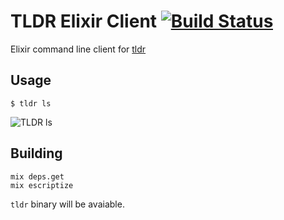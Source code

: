 # TLDR Elixir Client [![Build Status](https://travis-ci.org/tldr-pages/tldr_elixir_client.svg?branch=master)](https://travis-ci.org/tldr-pages/tldr_elixir_client)
Elixir command line client for [tldr](https://github.com/tldr-pages/tldr)

## Usage

```
$ tldr ls
```

![TLDR ls](http://i.imgur.com/JXOaFYE.png)

## Building

```console
mix deps.get
mix escriptize
```

`tldr` binary will be avaiable.
